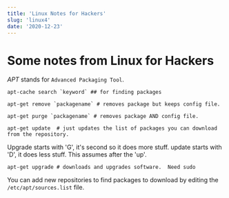 ```yaml
---
title: 'Linux Notes for Hackers'
slug: 'linux4'
date: '2020-12-23'
---
```


# Some notes from Linux for Hackers


*APT* stands for `Advanced Packaging Tool`.

```shell
apt-cache search `keyword` ## for finding packages
```

```shell
apt-get remove `packagename` # removes package but keeps config file.
```

```shell
apt-get purge `packagename` # removes package AND config file.
```


```shell
apt-get update  # just updates the list of packages you can download from the repository.
```

Upgrade starts with 'G', it's second so it does more stuff.  update starts with 'D', it does less stuff.  This assumes after the 'up'.

```shell
apt-get upgrade # downloads and upgrades software.  Need sudo
```


You can add new repositories to find packages to download by editing the `/etc/apt/sources.list` file.